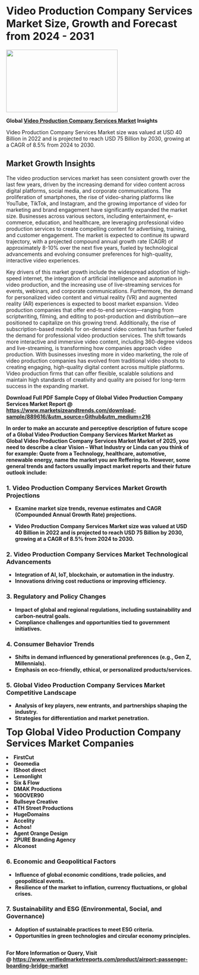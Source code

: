 <H1>Video Production Company Services Market Size, Growth and Forecast from 2024 - 2031</H1><img class="aligncenter size-medium wp-image-584254" src="https://thirdeyenews.in/wp-content/uploads/2024/09/Global-Market-Research-300x168.jpeg" alt="" width="300" height="168" /><p><strong>Global&nbsp;<a href="https://www.marketsizeandtrends.com/download-sample/889616/&amp;utm_source=Github&utm_medium=216">Video Production Company Services Market</a> Insights</strong></p><p>Video Production Company Services Market size was valued at USD 40 Billion in 2022 and is projected to reach USD 75 Billion by 2030, growing at a CAGR of 8.5% from 2024 to 2030.</p><p><h2>Market Growth Insights</h2> <p>The video production services market has seen consistent growth over the last few years, driven by the increasing demand for video content across digital platforms, social media, and corporate communications. The proliferation of smartphones, the rise of video-sharing platforms like YouTube, TikTok, and Instagram, and the growing importance of video for marketing and brand engagement have significantly expanded the market size. Businesses across various sectors, including entertainment, e-commerce, education, and healthcare, are leveraging professional video production services to create compelling content for advertising, training, and customer engagement. The market is expected to continue its upward trajectory, with a projected compound annual growth rate (CAGR) of approximately 8-10% over the next five years, fueled by technological advancements and evolving consumer preferences for high-quality, interactive video experiences.</p> <p><strong></strong></p> <p>Key drivers of this market growth include the widespread adoption of high-speed internet, the integration of artificial intelligence and automation in video production, and the increasing use of live-streaming services for events, webinars, and corporate communications. Furthermore, the demand for personalized video content and virtual reality (VR) and augmented reality (AR) experiences is expected to boost market expansion. Video production companies that offer end-to-end services—ranging from scriptwriting, filming, and editing to post-production and distribution—are positioned to capitalize on this growing trend. Additionally, the rise of subscription-based models for on-demand video content has further fueled the demand for professional video production services. The shift towards more interactive and immersive video content, including 360-degree videos and live-streaming, is transforming how companies approach video production. With businesses investing more in video marketing, the role of video production companies has evolved from traditional video shoots to creating engaging, high-quality digital content across multiple platforms. Video production firms that can offer flexible, scalable solutions and maintain high standards of creativity and quality are poised for long-term success in the expanding market.</p> <p><strong></p><p><span class=""><strong>Download Full PDF Sample Copy of Global Video Production Company Services Market Report</strong> @ <a href="https://www.marketsizeandtrends.com/download-sample/889616/&amp;utm_source=Github&utm_medium=216" target="_blank">https://www.marketsizeandtrends.com/download-sample/889616/&amp;utm_source=Github&utm_medium=216</a></span></p><p>In order to make an accurate and perceptive description of future scope of a Global&nbsp;Video Production Company Services Market Market as Global&nbsp;Video Production Company Services Market Market of 2025, you need to describe a clear Vision &ndash; What Industry or Linda can you think of for example: Quote from a Technology, healthcare, automotive, renewable energy, name the market you are Reffering to. However, some general trends and factors usually impact market reports and their future outlook include:</p><h3>1.&nbsp;<strong>Video Production Company Services Market Growth Projections</strong></h3><ul><li>Examine market size trends, revenue estimates and CAGR (Compounded Annual Growth Rate) projections.</li><li><p>Video Production Company Services Market size was valued at USD 40 Billion in 2022 and is projected to reach USD 75 Billion by 2030, growing at a CAGR of 8.5% from 2024 to 2030.</p></li></ul><h3>2.&nbsp;<strong>Video Production Company Services Market Technological Advancements</strong></h3><ul><li>Integration of AI, IoT, blockchain, or automation in the industry.</li><li>Innovations driving cost reductions or improving efficiency.</li></ul><h3>3.&nbsp;<strong>Regulatory and Policy Changes</strong></h3><ul><li>Impact of global and regional regulations, including sustainability and carbon-neutral goals.</li><li>Compliance challenges and opportunities tied to government initiatives.</li></ul><h3>4.&nbsp;<strong>Consumer Behavior Trends</strong></h3><ul><li>Shifts in demand influenced by generational preferences (e.g., Gen Z, Millennials).</li><li>Emphasis on eco-friendly, ethical, or personalized products/services.</li></ul><h3>5.&nbsp;<strong>Global Video Production Company Services Market Competitive Landscape</strong></h3><ul><li>Analysis of key players, new entrants, and partnerships shaping the industry.</li><li>Strategies for differentiation and market penetration.</li></ul><p data-pm-slice="1 1 []"><span style="color: inherit; font-family: inherit; font-size: 25px;">Top Global Video Production Company Services Market Companies</span></p><div class="" data-test-id=""><p><li>FirstCut</li><li> Geomedia</li><li> IShoot direct</li><li> Lemonlight</li><li> Six & Flow</li><li> DMAK Productions</li><li> 160OVER90</li><li> Bullseye Creative</li><li> 4TH Street Productions</li><li> HugeDomains</li><li> Accelity</li><li> Achos!</li><li> Agent Orange Design</li><li> 2PURE Branding Agency</li><li> Alconost</li></p></div><h3>6.&nbsp;<strong>Economic and Geopolitical Factors</strong></h3><ul><li>Influence of global economic conditions, trade policies, and geopolitical events.</li><li>Resilience of the market to inflation, currency fluctuations, or global crises.</li></ul><h3>7.&nbsp;<strong>Sustainability and ESG (Environmental, Social, and Governance)</strong></h3><ul><li>Adoption of sustainable practices to meet ESG criteria.</li><li>Opportunities in green technologies and circular economy principles.</li></ul><h2><strong style="font-size: 14px;">For More Information or Query, Visit @&nbsp;</strong><a style="background-color: #ffffff; font-size: 14px;" href="https://www.marketsizeandtrends.com/report/video-production-company-services-market-/" target="_blank">https://www.verifiedmarketreports.com/product/airport-passenger-boarding-bridge-market</a></h2>
